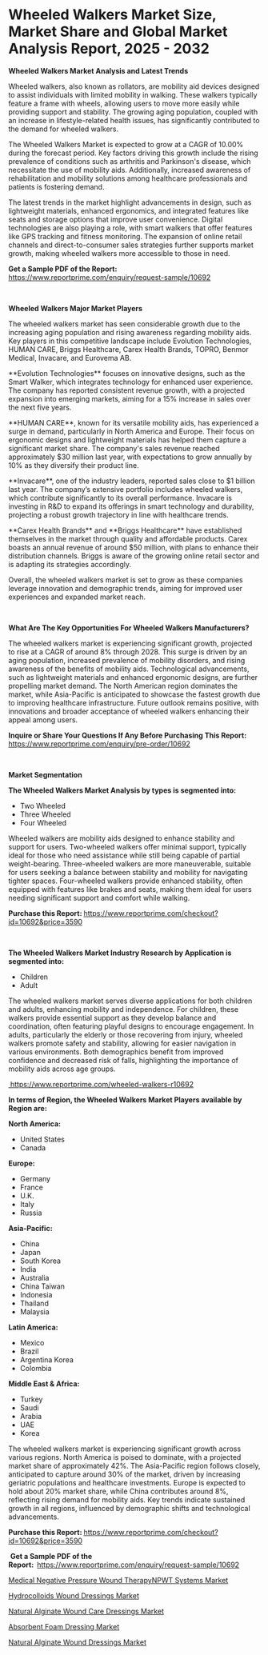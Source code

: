 <p><h1>Wheeled Walkers Market Size, Market Share and Global Market Analysis Report, 2025 - 2032</h1></p><p><strong>Wheeled Walkers Market Analysis and Latest Trends</strong></p>
<p><p>Wheeled walkers, also known as rollators, are mobility aid devices designed to assist individuals with limited mobility in walking. These walkers typically feature a frame with wheels, allowing users to move more easily while providing support and stability. The growing aging population, coupled with an increase in lifestyle-related health issues, has significantly contributed to the demand for wheeled walkers.</p><p>The Wheeled Walkers Market is expected to grow at a CAGR of 10.00% during the forecast period. Key factors driving this growth include the rising prevalence of conditions such as arthritis and Parkinson's disease, which necessitate the use of mobility aids. Additionally, increased awareness of rehabilitation and mobility solutions among healthcare professionals and patients is fostering demand.</p><p>The latest trends in the market highlight advancements in design, such as lightweight materials, enhanced ergonomics, and integrated features like seats and storage options that improve user convenience. Digital technologies are also playing a role, with smart walkers that offer features like GPS tracking and fitness monitoring. The expansion of online retail channels and direct-to-consumer sales strategies further supports market growth, making wheeled walkers more accessible to those in need.</p></p>
<p><strong>Get a Sample PDF of the Report:&nbsp;</strong> <a href="https://www.reportprime.com/enquiry/request-sample/10692?utm_campaign=1870&utm_medium=2&utm_source=Github&utm_content=ia&utm_term=20032025&utm_id=wheeled-walkers">https://www.reportprime.com/enquiry/request-sample/10692</a></p>
<p>&nbsp;</p>
<p><strong>Wheeled Walkers Major Market Players</strong></p>
<p><p>The wheeled walkers market has seen considerable growth due to the increasing aging population and rising awareness regarding mobility aids. Key players in this competitive landscape include Evolution Technologies, HUMAN CARE, Briggs Healthcare, Carex Health Brands, TOPRO, Benmor Medical, Invacare, and Eurovema AB.</p><p>**Evolution Technologies** focuses on innovative designs, such as the Smart Walker, which integrates technology for enhanced user experience. The company has reported consistent revenue growth, with a projected expansion into emerging markets, aiming for a 15% increase in sales over the next five years.</p><p>**HUMAN CARE**, known for its versatile mobility aids, has experienced a surge in demand, particularly in North America and Europe. Their focus on ergonomic designs and lightweight materials has helped them capture a significant market share. The company's sales revenue reached approximately $30 million last year, with expectations to grow annually by 10% as they diversify their product line.</p><p>**Invacare**, one of the industry leaders, reported sales close to $1 billion last year. The company’s extensive portfolio includes wheeled walkers, which contribute significantly to its overall performance. Invacare is investing in R&D to expand its offerings in smart technology and durability, projecting a robust growth trajectory in line with healthcare trends.</p><p>**Carex Health Brands** and **Briggs Healthcare** have established themselves in the market through quality and affordable products. Carex boasts an annual revenue of around $50 million, with plans to enhance their distribution channels. Briggs is aware of the growing online retail sector and is adapting its strategies accordingly.</p><p>Overall, the wheeled walkers market is set to grow as these companies leverage innovation and demographic trends, aiming for improved user experiences and expanded market reach.</p></p>
<p>&nbsp;</p>
<p><strong>What Are The Key Opportunities For Wheeled Walkers Manufacturers?</strong></p>
<p><p>The wheeled walkers market is experiencing significant growth, projected to rise at a CAGR of around 8% through 2028. This surge is driven by an aging population, increased prevalence of mobility disorders, and rising awareness of the benefits of mobility aids. Technological advancements, such as lightweight materials and enhanced ergonomic designs, are further propelling market demand. The North American region dominates the market, while Asia-Pacific is anticipated to showcase the fastest growth due to improving healthcare infrastructure. Future outlook remains positive, with innovations and broader acceptance of wheeled walkers enhancing their appeal among users.</p></p>
<p><strong>Inquire or Share Your Questions If Any Before Purchasing This Report:</strong> <a href="https://www.reportprime.com/enquiry/pre-order/10692?utm_campaign=1870&utm_medium=2&utm_source=Github&utm_content=ia&utm_term=20032025&utm_id=wheeled-walkers">https://www.reportprime.com/enquiry/pre-order/10692</a></p>
<p>&nbsp;</p>
<p><strong>Market Segmentation</strong></p>
<p><strong>The Wheeled Walkers Market Analysis by types is segmented into:</strong></p>
<p><ul><li>Two Wheeled</li><li>Three Wheeled</li><li>Four Wheeled</li></ul></p>
<p><p>Wheeled walkers are mobility aids designed to enhance stability and support for users. Two-wheeled walkers offer minimal support, typically ideal for those who need assistance while still being capable of partial weight-bearing. Three-wheeled walkers are more maneuverable, suitable for users seeking a balance between stability and mobility for navigating tighter spaces. Four-wheeled walkers provide enhanced stability, often equipped with features like brakes and seats, making them ideal for users needing significant support and comfort while walking.</p></p>
<p><strong>Purchase this Report:&nbsp;</strong><a href="https://www.reportprime.com/checkout?id=10692&price=3590&utm_campaign=1870&utm_medium=2&utm_source=Github&utm_content=ia&utm_term=20032025&utm_id=wheeled-walkers">https://www.reportprime.com/checkout?id=10692&price=3590</a></p>
<p>&nbsp;</p>
<p><strong>The Wheeled Walkers Market Industry Research by Application is segmented into:</strong></p>
<p><ul><li>Children</li><li>Adult</li></ul></p>
<p><p>The wheeled walkers market serves diverse applications for both children and adults, enhancing mobility and independence. For children, these walkers provide essential support as they develop balance and coordination, often featuring playful designs to encourage engagement. In adults, particularly the elderly or those recovering from injury, wheeled walkers promote safety and stability, allowing for easier navigation in various environments. Both demographics benefit from improved confidence and decreased risk of falls, highlighting the importance of mobility aids across age groups.</p></p>
<p><a href="https://www.reportprime.com/wheeled-walkers-r10692?utm_campaign=1870&utm_medium=2&utm_source=Github&utm_content=ia&utm_term=20032025&utm_id=wheeled-walkers">&nbsp;https://www.reportprime.com/wheeled-walkers-r10692</a></p>
<p><strong>In terms of Region, the Wheeled Walkers Market Players available by Region are:</strong></p>
<p>
    <p> <strong> North America: </strong>
        <ul>
            <li>United States</li>
            <li>Canada</li>
        </ul>
        </p> 
    <p> <strong> Europe: </strong>
        <ul>
            <li>Germany</li>
            <li>France</li>
            <li>U.K.</li>
            <li>Italy</li>
            <li>Russia</li>
        </ul>
        </p> 
    <p> <strong> Asia-Pacific: </strong>
        <ul>
            <li>China</li>
            <li>Japan</li>
            <li>South Korea</li>
            <li>India</li>
            <li>Australia</li>
            <li>China Taiwan</li>
            <li>Indonesia</li>
            <li>Thailand</li>
            <li>Malaysia</li>
        </ul>
        </p> 
    <p> <strong> Latin America: </strong>
        <ul>
            <li>Mexico</li>
            <li>Brazil</li>
            <li>Argentina Korea</li>
            <li>Colombia</li>
        </ul>
        </p> 
    <p> <strong> Middle East & Africa: </strong>
        <ul>
            <li>Turkey</li>
            <li>Saudi</li>
            <li>Arabia</li>
            <li>UAE</li>
            <li>Korea</li>
        </ul>
    </p>
    </p>
<p><p>The wheeled walkers market is experiencing significant growth across various regions. North America is poised to dominate, with a projected market share of approximately 42%. The Asia-Pacific region follows closely, anticipated to capture around 30% of the market, driven by increasing geriatric populations and healthcare investments. Europe is expected to hold about 20% market share, while China contributes around 8%, reflecting rising demand for mobility aids. Key trends indicate sustained growth in all regions, influenced by demographic shifts and technological advancements.</p></p>
<p><strong>Purchase this Report: </strong><a href="https://www.reportprime.com/checkout?id=10692&price=3590&utm_campaign=1870&utm_medium=2&utm_source=Github&utm_content=ia&utm_term=20032025&utm_id=wheeled-walkers">https://www.reportprime.com/checkout?id=10692&price=3590</a></p>
<p>&nbsp;<strong>Get a Sample PDF of the Report:&nbsp;&nbsp;</strong><a href="https://www.reportprime.com/enquiry/request-sample/10692?utm_campaign=1870&utm_medium=2&utm_source=Github&utm_content=ia&utm_term=20032025&utm_id=wheeled-walkers">https://www.reportprime.com/enquiry/request-sample/10692</a></p>
<p><strong></strong></p>
<p><p><a href="https://github.com/olesjaquah/Market-Research-Report-List-1/blob/main/medical-negative-pressure-wound-therapynpwt-systems-market.md?utm_campaign=1870&utm_medium=2&utm_source=Github&utm_content=ia&utm_term=20032025&utm_id=wheeled-walkers">Medical Negative Pressure Wound TherapyNPWT Systems Market</a></p><p><a href="https://github.com/marteyfito9/Market-Research-Report-List-1/blob/main/hydrocolloids-wound-dressings-market.md?utm_campaign=1870&utm_medium=2&utm_source=Github&utm_content=ia&utm_term=20032025&utm_id=wheeled-walkers">Hydrocolloids Wound Dressings Market</a></p><p><a href="https://github.com/fungkychiman/Market-Research-Report-List-1/blob/main/natural-alginate-wound-care-dressings-market.md?utm_campaign=1870&utm_medium=2&utm_source=Github&utm_content=ia&utm_term=20032025&utm_id=wheeled-walkers">Natural Alginate Wound Care Dressings Market</a></p><p><a href="https://github.com/yuukoleuda/Market-Research-Report-List-1/blob/main/absorbent-foam-dressing-market.md?utm_campaign=1870&utm_medium=2&utm_source=Github&utm_content=ia&utm_term=20032025&utm_id=wheeled-walkers">Absorbent Foam Dressing Market</a></p><p><a href="https://github.com/kitsossadien/Market-Research-Report-List-1/blob/main/natural-alginate-wound-dressings-market.md?utm_campaign=1870&utm_medium=2&utm_source=Github&utm_content=ia&utm_term=20032025&utm_id=wheeled-walkers">Natural Alginate Wound Dressings Market</a></p></p>